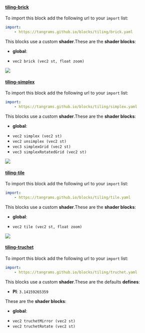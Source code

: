 

#### [tiling-brick](http://tangrams.github.io/blocks/#tiling-brick) <a href="https://github.com/tangrams/blocks/blob/gh-pages/tiling/brick.yaml" target="_blank"><i class="fa fa-github" aria-hidden="true"></i></a>



To import this block add the following url to your `import` list:

```yaml
import:
    - https://tangrams.github.io/blocks/tiling/brick.yaml
```


This blocks use a custom **shader**.These are the **shader blocks**:

- **global**:
 + `vec2 brick (vec2 st, float zoom) `

![](https://mapzen.com/common/styleguide/images/divider/compass-red.png)


#### [tiling-simplex](http://tangrams.github.io/blocks/#tiling-simplex) <a href="https://github.com/tangrams/blocks/blob/gh-pages/tiling/simplex.yaml" target="_blank"><i class="fa fa-github" aria-hidden="true"></i></a>



To import this block add the following url to your `import` list:

```yaml
import:
    - https://tangrams.github.io/blocks/tiling/simplex.yaml
```


This blocks use a custom **shader**.These are the **shader blocks**:

- **global**:
 + `vec2 simplex (vec2 st) `
 + `vec2 unsimplex (vec2 st) `
 + `vec3 simplexGrid (vec2 st) `
 + `vec3 simplexRotatedGrid (vec2 st) `

![](https://mapzen.com/common/styleguide/images/divider/compass-red.png)


#### [tiling-tile](http://tangrams.github.io/blocks/#tiling-tile) <a href="https://github.com/tangrams/blocks/blob/gh-pages/tiling/tile.yaml" target="_blank"><i class="fa fa-github" aria-hidden="true"></i></a>



To import this block add the following url to your `import` list:

```yaml
import:
    - https://tangrams.github.io/blocks/tiling/tile.yaml
```


This blocks use a custom **shader**.These are the **shader blocks**:

- **global**:
 + `vec2 tile (vec2 st, float zoom) `

![](https://mapzen.com/common/styleguide/images/divider/compass-red.png)


#### [tiling-truchet](http://tangrams.github.io/blocks/#tiling-truchet) <a href="https://github.com/tangrams/blocks/blob/gh-pages/tiling/truchet.yaml" target="_blank"><i class="fa fa-github" aria-hidden="true"></i></a>



To import this block add the following url to your `import` list:

```yaml
import:
    - https://tangrams.github.io/blocks/tiling/truchet.yaml
```


This blocks use a custom **shader**.These are the defaults **defines**:
 - **PI**: ```3.14159265359```

These are the **shader blocks**:

- **global**:
 + `vec2 truchetMirror (vec2 st) `
 + `vec2 truchetRotate (vec2 st) `
